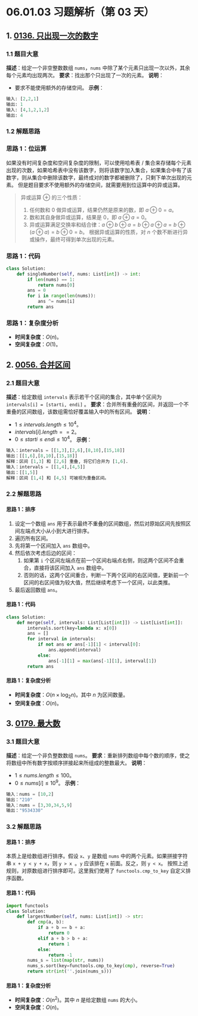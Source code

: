 # 06.01.03 习题解析（第 03 天）
## 1. [0136. 只出现一次的数字](https://leetcode.cn/problems/single-number/)
### 1.1 题目大意
**描述**：给定一个非空整数数组 `nums`，`nums` 中除了某个元素只出现一次以外，其余每个元素均出现两次。
**要求**：找出那个只出现了一次的元素。
**说明**：
- 要求不能使用额外的存储空间。
**示例**：
```python
输入: [2,2,1]
输出: 1
输入: [4,1,2,1,2]
输出: 4
```
### 1.2 解题思路
### 思路 1：位运算
如果没有时间复杂度和空间复杂度的限制，可以使用哈希表 / 集合来存储每个元素出现的次数，如果哈希表中没有该数字，则将该数字加入集合，如果集合中有了该数字，则从集合中删除该数字，最终成对的数字都被删除了，只剩下单次出现的元素。
但是题目要求不使用额外的存储空间，就需要用到位运算中的异或运算。
> 异或运算 $\oplus$ 的三个性质：
>
> 1. 任何数和 $0$ 做异或运算，结果仍然是原来的数，即 $a \oplus 0 = a$。
> 2. 数和其自身做异或运算，结果是 $0$，即 $a \oplus a = 0$。
> 3. 异或运算满足交换率和结合律：$a \oplus b \oplus a = b \oplus a \oplus a = b \oplus (a \oplus a) = b \oplus 0 = b$。
根据异或运算的性质，对 $n$ 个数不断进行异或操作，最终可得到单次出现的元素。
### 思路 1：代码
```python
class Solution:
    def singleNumber(self, nums: List[int]) -> int:
        if len(nums) == 1:
            return nums[0]
        ans = 0
        for i in range(len(nums)):
            ans ^= nums[i]
        return ans
```
### 思路 1：复杂度分析
- **时间复杂度**：$O(n)$。
- **空间复杂度**：$O(1)$。
## 2. [0056. 合并区间](https://leetcode.cn/problems/merge-intervals/)
### 2.1 题目大意
**描述**：给定数组 `intervals` 表示若干个区间的集合，其中单个区间为 `intervals[i] = [starti, endi]` 。
**要求**：合并所有重叠的区间，并返回一个不重叠的区间数组，该数组需恰好覆盖输入中的所有区间。
**说明**：
- $1 \le intervals.length \le 10^4$。
- $intervals[i].length == 2$。
- $0 \le starti \le endi \le 10^4$。
**示例**：
```python
输入：intervals = [[1,3],[2,6],[8,10],[15,18]]
输出：[[1,6],[8,10],[15,18]]
解释：区间 [1,3] 和 [2,6] 重叠, 将它们合并为 [1,6].
输入：intervals = [[1,4],[4,5]]
输出：[[1,5]]
解释：区间 [1,4] 和 [4,5] 可被视为重叠区间。
```
### 2.2 解题思路
#### 思路 1：排序
1. 设定一个数组 `ans` 用于表示最终不重叠的区间数组，然后对原始区间先按照区间左端点大小从小到大进行排序。
2. 遍历所有区间。
3. 先将第一个区间加入 `ans` 数组中。
4. 然后依次考虑后边的区间：
   1. 如果第 `i` 个区间左端点在前一个区间右端点右侧，则这两个区间不会重合，直接将该区间加入 `ans` 数组中。
   2. 否则的话，这两个区间重合，判断一下两个区间的右区间值，更新前一个区间的右区间值为较大值，然后继续考虑下一个区间，以此类推。
5. 最后返回数组 `ans`。
#### 思路 1：代码
```python
class Solution:
    def merge(self, intervals: List[List[int]]) -> List[List[int]]:
        intervals.sort(key=lambda x: x[0])
        ans = []
        for interval in intervals:
            if not ans or ans[-1][1] < interval[0]:
                ans.append(interval)
            else:
                ans[-1][1] = max(ans[-1][1], interval[1])
        return ans
```
#### 思路 1：复杂度分析
- **时间复杂度**：$O(n \times \log_2 n)$。其中 $n$ 为区间数量。
- **空间复杂度**：$O(n)$。
## 3. [0179. 最大数](https://leetcode.cn/problems/largest-number/)
### 3.1 题目大意
**描述**：给定一个非负整数数组 `nums`。
**要求**：重新排列数组中每个数的顺序，使之将数组中所有数字按顺序拼接起来所组成的整数最大。
**说明**：
- $1 \le nums.length \le 100$。
- $0 \le nums[i] \le 10^9$。
**示例**：
```python
输入：nums = [10,2]
输出："210"
输入：nums = [3,30,34,5,9]
输出："9534330"
```
### 3.2 解题思路    
#### 思路 1：排序
本质上是给数组进行排序。假设 `x`、`y` 是数组 `nums` 中的两个元素。如果拼接字符串 `x + y < y + x`，则 `y > x `。`y` 应该排在 `x` 前面。反之，则 `y < x`。
按照上述规则，对原数组进行排序即可。这里我们使用了 `functools.cmp_to_key` 自定义排序函数。
#### 思路 1：代码
```python
import functools
class Solution:
    def largestNumber(self, nums: List[int]) -> str:
        def cmp(a, b):
            if a + b == b + a:
                return 0
            elif a + b > b + a:
                return 1
            else:
                return -1
        nums_s = list(map(str, nums))
        nums_s.sort(key=functools.cmp_to_key(cmp), reverse=True)
        return str(int(''.join(nums_s)))
```
#### 思路 1：复杂度分析
- **时间复杂度**：$O(n^2)$。其中 $n$ 是给定数组 `nums` 的大小。
- **空间复杂度**：$O(n)$。
